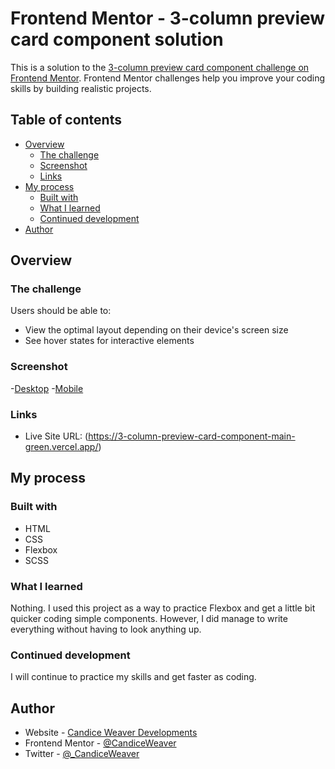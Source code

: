 # Frontend Mentor - 3-column preview card component solution

This is a solution to the [3-column preview card component challenge on Frontend Mentor](https://www.frontendmentor.io/challenges/3column-preview-card-component-pH92eAR2-). Frontend Mentor challenges help you improve your coding skills by building realistic projects.

## Table of contents

- [Overview](#overview)
  - [The challenge](#the-challenge)
  - [Screenshot](#screenshot)
  - [Links](#links)
- [My process](#my-process)
  - [Built with](#built-with)
  - [What I learned](#what-i-learned)
  - [Continued development](#continued-development)
- [Author](#author)

## Overview

### The challenge

Users should be able to:

- View the optimal layout depending on their device's screen size
- See hover states for interactive elements

### Screenshot

-[Desktop](images\desktop-screenshot-complete.png) -[Mobile](images\mobile-screenshot-complete.png)

### Links

- Live Site URL: (https://3-column-preview-card-component-main-green.vercel.app/)

## My process

### Built with

- HTML
- CSS
- Flexbox
- SCSS

### What I learned

Nothing. I used this project as a way to practice Flexbox and get a little bit quicker coding simple components. However, I did manage to write everything without having to look anything up.

### Continued development

I will continue to practice my skills and get faster as coding.

## Author

- Website - [Candice Weaver Developments](www.candiceweaver.dev)
- Frontend Mentor - [@CandiceWeaver](https://www.frontendmentor.io/profile/CandiceWeaver)
- Twitter - [@\_CandiceWeaver](https://www.twitter.com/_CandiceWeaver)
